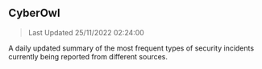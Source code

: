 ## CyberOwl 
> Last Updated 25/11/2022 02:24:00 


A daily updated summary of the most frequent types of security incidents currently being reported from different sources.

